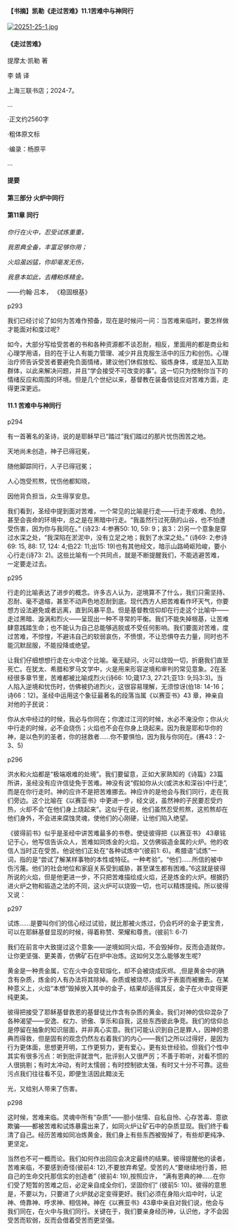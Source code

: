#### 【书摘】凯勒《走过苦难》11.1苦难中与神同行


[![20251-25-1.jpg](https://i.postimg.cc/RFmdxNCX/20251-25-1.jpg)](https://postimg.cc/7CB0gP22)

#### 《走过苦难》


提摩太·凯勒 著  


李 婧 译


上海三联书店；2024-7。



...

·正文约2560字

·粗体原文标

·编录：杨原平

...



#### 提要




#### 第三部分 火炉中同行



#### 第11章 同行



*你行在火中，忍受试炼重重，*



*我恩典全备，丰富足够你用；*



*火焰虽凶猛，你却毫发无伤，*



*我意本如此，去糟粕炼精金。* 



——约翰·吕本， 《稳固根基》



p293



我们已经讨论了如何为苦难作预备，现在是时候问一问：当苦难来临时，要怎样做才能面对和度过呢?



如今，大部分写给受苦者的书和各种资源都不谈忍耐，相反，里面用的都是商业和心理学用语，目的在于让人有能力管理、减少并且克服生活中的压力和创伤。心理治疗师告诉受苦者要避免负面情绪，建议他们休假放松、锻炼身体，或是加入互助群体，以此来解决问题，并且“学会接受不可改变的事”。这一切只为控制你当下的情绪反应和周围的环境。但是几个世纪以来，基督教在装备信徒应对苦难方面，走得更深更远。



#### 11.1 苦难中与神同行

p294



有一首著名的圣诗，说的是耶稣早已“踏过”我们踏过的那片忧伤困苦之地。



天地尚未创造，神子已得冠冕，



随他脚踪同行，人子已得冠冕；



人心饱受煎熬，忧伤他都知晓，



因他背负担当，众生得享安息。



我们看到，圣经中提到面对苦难，一个常见的比喻是行走——行走于艰难、危险，甚至会丧命的环境中，总之是在黑暗中行走。“我虽然行过死荫的山谷，也不怕遭受伤害，因为你与我同在。” (诗23: 4:参赛50: 10, 59: 9；哀3：2)另一个意象是穿过水深之处，“我深陷在淤泥中，没有立足之地；我到了水深之处。” (诗69: 2;参诗69: 15, 88: 17, 124: 4;伯22: 11;出15: 19)也有其他经文，暗示山路崎岖险峻，要小心行走(诗73: 2)。这些比喻有一个共同点，就是不断提醒我们，不能逃避苦难，一定要走过去。



p295



行走的比喻表达了进步的概念。许多古人认为，逆境算不了什么，我们只需坚持、忍耐、毫不退缩，甚至不动声色地忍耐到底。现代西方人把苦难看作坏天气，你要想方设法避免或者远离，直到风暴平息。但是基督教信仰却在行走这个比喻中——走过黑暗、漩涡和烈火——呈现出一种不寻常的平衡。我们不能失掉根基，让苦难肆意践踏生命；也不能认为自己总能够逃脱或不受任何影响。我们要面对苦难，度过苦难，不惊惶，不避讳自己的软弱哀伤，不愤恨，不让恐惧夺去力量，同时也不能沉默屈服，不能投降或绝望。



让我们仔细想想行走在火中这个比喻。毫无疑问，火可以烧毁一切，折磨我们直至死亡。在犹太、希腊和罗马文学中，火是用来形容逆境和审判的常见意象。2在圣经很多章节里，苦难都被比喻成烈火(诗66: 10;箴17:3, 27:21;亚13: 9;玛3:3)。当人陷入逆境和忧伤时，仿佛被扔进烈火，这很容易理解，无须惊讶(伯18: 14-16；诗66：12)。圣经中运用这个象征最著名的段落当属《以赛亚书》43 章，神亲自对他的子民说：



你从水中经过的时候，我必与你同在；你渡过江河的时候，水必不淹没你；你从火中行走的时候，必不会烧伤；火焰也不会在你身上烧起来。因为我是耶和华你的神，是以色列的圣者，你的拯救者……你不要惧怕，因为我与你同在。(赛43：2-3、5)



p296



洪水和火焰都是“极端艰难的处境”。我们要留意，正如大家熟知的《诗篇》23篇所讲，圣经没有应许信徒免于苦难。神没有说“假如你从火(或洪水和深谷)中行走”,而是在你行走时。神的应许不是把苦难挪去。神应许的是他会与我们同行，走在我们旁边。这个比喻在《以赛亚书》中更进一步，经文说，虽然神的子民要忍受灼热，火却不会“在他们身上烧起来”。这似乎在说，他们虽然忍受煎熬，这煎熬却在他们身外，不会进来腐蚀灵魂，使他们的心刚硬，让他们陷入绝望。



《彼得前书》似乎是圣经中讲苦难最多的书卷。使徒彼得把《以赛亚书》 43章铭记于心，他写信告诉众人，苦难如同炼金的火焰，又仿佛锻造金属的火炉。他的收信人当时正在受苦。他说他们正处在“各种试炼中”(彼前1: 6)。希腊语“试炼”一词，指的是“尝试了解某样事物的本性或特征。一种考验”。“他们……所信的被中伤污蔑。他们的社会地位和家庭关系受到威胁，甚至谋生都有困难。”6这就是彼得所说的火焰，但是他更进一步，不只把苦难描绘成火焰，还是炼金的火炉。根据扔进火炉之物和锻造之法的不同，这火炉可以烧毁一切，也可以精炼提纯。所以彼得又说：



p297



试炼……是要叫你们的信心经过试验，就比那被火炼过，仍会朽坏的金子更宝贵，可以在耶稣基督显现的时候，得着称赞、荣耀和尊贵。(彼前1: 6-7)



我们在前言中大致提过这个意象——逆境如同火焰，不会毁掉你，反而会造就你，让你更坚强、更美善，仿佛矿石在炉中冶炼。这如何又怎么能够发生呢?



黄金是一种贵金属，它在火中会变软熔化，却不会被烧成灰烬。,但是黄金中的确含有杂质，炼金的人有办法将其除掉。杂质或被烧尽，或浮于表面而被撇去。在某种意义上，火焰“本想”毁掉放入其中的金子，结果却适得其反，金子在火中变得更纯更美。



彼得把接受了耶稣基督救恩的基督徒比作含有杂质的黄金。我们对神的信仰混杂了各种渴望——安逸、权力、骄傲、享乐和自我，这些东西彼此争竞。我们的信仰总是停留在抽象的知识层面，并非真心实意。我们可能认识到自己是罪人，因神的恩典而得救，但是固有的观念仍然左右着我们的内心——我们之所以过得好，是因为行为更体面，思想更开明，工作更努力，更有爱心，更有处世经验。但我们个性中其实有很多污点：听到批评就泄气，批评别人又很严厉；不善于聆听，对看不惯的人很挑剔；有时太冲动，有时太懦弱；有时控制欲太强，有时又十分不可靠。这些污点我们往往看不见，即便生活因此黯淡无

光，又给别人带来了伤害。



p298



这时候，苦难来临。灵魂中所有“杂质”——胆小怯懦、自私自怜、心存苦毒、意欲欺骗——都被苦难和试炼暴露出来了，如同火炉让矿石中的杂质显现。我们终于看清了自己。经历苦难如同冶炼黄金，我们身上有些东西被毁掉了，有些却更纯净、更坚定。



当然也不可一概而论。我们如何作出回应会决定最终的结果。彼得提醒他的读者，苦难来临，不要感到奇怪(彼前4: 12),不要放弃希望。受苦的人“要继续地行善，把自己的生命交托那信实的创造者” (彼前4: 19),按照应许， “满有恩典的神……在你们受了短暂的苦难之后，必定亲自成全你们，坚固你们” (彼前5: 10)。彼得的意思是，不要以为，只要进了火炉就必定变得更好。我们必须在身陷火焰中时，认定神、倚靠神、呼求神、相信神。神在《以赛亚书》43章中亲自对我们说，他会与我们同在，在火中与我们同行。关键在于，我们要亲身经历神，认识他，才不会因受苦而软弱，反而会借着受苦而更坚强。
